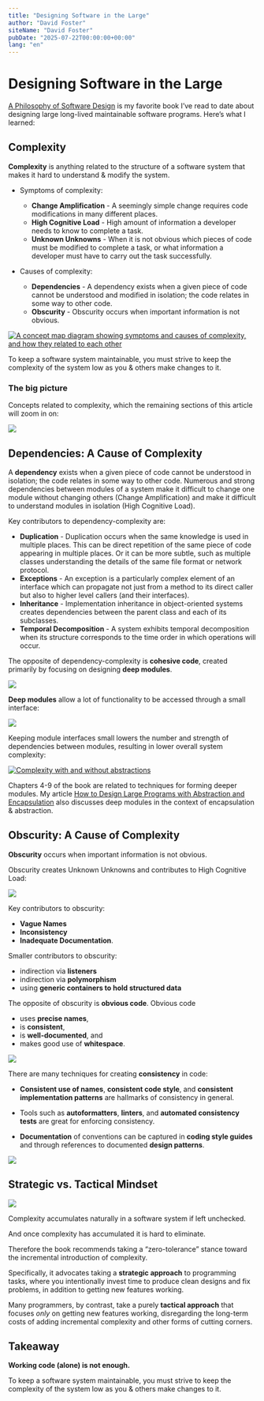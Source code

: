 ```yaml
---
title: "Designing Software in the Large"
author: "David Foster"
siteName: "David Foster"
pubDate: "2025-07-22T00:00:00+00:00"
lang: "en"
---
```


# Designing Software in the Large

[A Philosophy of Software Design](https://www.amazon.com/Philosophy-Software-Design-2nd/dp/173210221X/) is my favorite book I’ve read to date about designing large long-lived maintainable software programs. Here’s what I learned:

## Complexity

**Complexity** is anything related to the structure of a software system that makes it hard to understand & modify the system.

*   Symptoms of complexity:
    
    *   **Change Amplification** - A seemingly simple change requires code modifications in many different places.
    *   **High Cognitive Load** - High amount of information a developer needs to know to complete a task.
    *   **Unknown Unknowns** - When it is not obvious which pieces of code must be modified to complete a task, or what information a developer must have to carry out the task successfully.
*   Causes of complexity:
    
    *   **Dependencies** - A dependency exists when a given piece of code cannot be understood and modified in isolation; the code relates in some way to other code.
    *   **Obscurity** - Obscurity occurs when important information is not obvious.

[![A concept map diagram showing symptoms and causes of complexity, and how they related to each other](https://dafoster.net/assets/2025/designing-software-in-the-large/section0.svg)](https://dafoster.net/assets/2025/designing-software-in-the-large/section0.svg)

To keep a software system maintainable, you must strive to keep the complexity of the system low as you & others make changes to it.

### The big picture

Concepts related to complexity, which the remaining sections of this article will zoom in on:

[![](https://dafoster.net/assets/2025/designing-software-in-the-large/section2.svg)](https://dafoster.net/assets/2025/designing-software-in-the-large/section2.svg)

## Dependencies: A Cause of Complexity

A **dependency** exists when a given piece of code cannot be understood in isolation; the code relates in some way to other code. Numerous and strong dependencies between modules of a system make it difficult to change one module without changing others (Change Amplification) and make it difficult to understand modules in isolation (High Cognitive Load).

Key contributors to dependency-complexity are:

*   **Duplication** - Duplication occurs when the same knowledge is used in multiple places. This can be direct repetition of the same piece of code appearing in multiple places. Or it can be more subtle, such as multiple classes understanding the details of the same file format or network protocol.
*   **Exceptions** - An exception is a particularly complex element of an interface which can propagate not just from a method to its direct caller but also to higher level callers (and their interfaces).
*   **Inheritance** - Implementation inheritance in object-oriented systems creates dependencies between the parent class and each of its subclasses.
*   **Temporal Decomposition** - A system exhibits temporal decomposition when its structure corresponds to the time order in which operations will occur.

The opposite of dependency-complexity is **cohesive code**, created primarily by focusing on designing **deep modules**.

[![](https://dafoster.net/assets/2025/designing-software-in-the-large/section1.svg)](https://dafoster.net/assets/2025/designing-software-in-the-large/section1.svg)

**Deep modules** allow a lot of functionality to be accessed through a small interface:

[![](https://dafoster.net/assets/2025/designing-software-in-the-large/deep-and-shallow-modules.svg)](https://dafoster.net/assets/2025/designing-software-in-the-large/deep-and-shallow-modules.svg)

Keeping module interfaces small lowers the number and strength of dependencies between modules, resulting in lower overall system complexity:

[![Complexity with and without abstractions](https://dafoster.net/assets/2017/abstraction-and-encapsulation/complexity_comparison.png)](https://dafoster.net/assets/2017/abstraction-and-encapsulation/complexity_comparison.png)

Chapters 4-9 of the book are related to techniques for forming deeper modules. My article [How to Design Large Programs with Abstraction and Encapsulation](https://dafoster.net/articles/2017/03/25/how-to-design-large-programs-with-abstraction-and-encapsulation/) also discusses deep modules in the context of encapsulation & abstraction.

## Obscurity: A Cause of Complexity

**Obscurity** occurs when important information is not obvious.

Obscurity creates Unknown Unknowns and contributes to High Cognitive Load:

[![](https://dafoster.net/assets/2025/designing-software-in-the-large/section3.svg)](https://dafoster.net/assets/2025/designing-software-in-the-large/section3.svg)

Key contributors to obscurity:

*   **Vague Names**
*   **Inconsistency**
*   **Inadequate Documentation**.

Smaller contributors to obscurity:

*   indirection via **listeners**
*   indirection via **polymorphism**
*   using **generic containers to hold structured data**

The opposite of obscurity is **obvious code**. Obvious code

*   uses **precise names**,
*   is **consistent**,
*   is **well-documented**, and
*   makes good use of **whitespace**.

[![](https://dafoster.net/assets/2025/designing-software-in-the-large/section4.svg)](https://dafoster.net/assets/2025/designing-software-in-the-large/section4.svg)

There are many techniques for creating **consistency** in code:

*   **Consistent use of names**, **consistent code style**, and **consistent implementation patterns** are hallmarks of consistency in general.
    
*   Tools such as **autoformatters**, **linters**, and **automated consistency tests** are great for enforcing consistency.
    
*   **Documentation** of conventions can be captured in **coding style guides** and through references to documented **design patterns**.
    

[![](https://dafoster.net/assets/2025/designing-software-in-the-large/section5.svg)](https://dafoster.net/assets/2025/designing-software-in-the-large/section5.svg)

## Strategic vs. Tactical Mindset

![](https://dafoster.net/assets/2025/designing-software-in-the-large/tactical-tornado.svg)

Complexity accumulates naturally in a software system if left unchecked.

And once complexity has accumulated it is hard to eliminate.

Therefore the book recommends taking a “zero-tolerance” stance toward the incremental introduction of complexity.

Specifically, it advocates taking a **strategic approach** to programming tasks, where you intentionally invest time to produce clean designs and fix problems, in addition to getting new features working.

Many programmers, by contrast, take a purely **tactical approach** that focuses _only_ on getting new features working, disregarding the long-term costs of adding incremental complexity and other forms of cutting corners.

## Takeaway

**Working code (alone) is not enough.**

To keep a software system maintainable, you must strive to keep the complexity of the system low as you & others make changes to it.
